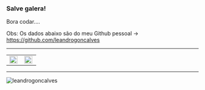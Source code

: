 ### Salve galera!

Bora codar....

Obs: Os dados abaixo são do meu Github pessoal -> https://github.com/leandrogoncalves
<p><hr></p>

<center>
<table cellspacing="0" cellpadding="0" >
    <tr width="100%">
        <td ><img width="95%" align="left" src="https://github-readme-stats.vercel.app/api/top-langs/?username=leandrogoncalves&hide=html&layout=compact&theme=buefy" /></td>
        <td ><img width="95%" align="left" src="https://github-readme-stats.vercel.app/api?username=leandrogoncalves&theme=buefy"/></td>
    </tr>   
</table>
</center>   

<p><hr></p>
<p>
    <img src="https://komarev.com/ghpvc/?username=higorbarbossa" alt="leandrogoncalves" />
</p>
